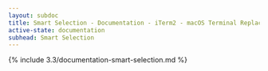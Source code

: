 ```yaml
---
layout: subdoc
title: Smart Selection - Documentation - iTerm2 - macOS Terminal Replacement
active-state: documentation
subhead: Smart Selection
---
```

{% include 3.3/documentation-smart-selection.md %}

